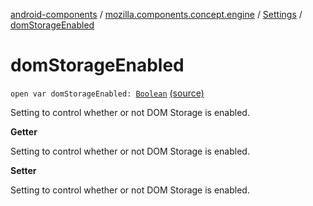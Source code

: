 [android-components](../../index.md) / [mozilla.components.concept.engine](../index.md) / [Settings](index.md) / [domStorageEnabled](./dom-storage-enabled.md)

# domStorageEnabled

`open var domStorageEnabled: `[`Boolean`](https://kotlinlang.org/api/latest/jvm/stdlib/kotlin/-boolean/index.html) [(source)](https://github.com/mozilla-mobile/android-components/blob/master/components/concept/engine/src/main/java/mozilla/components/concept/engine/Settings.kt#L28)

Setting to control whether or not DOM Storage is enabled.

**Getter**

Setting to control whether or not DOM Storage is enabled.

**Setter**

Setting to control whether or not DOM Storage is enabled.

